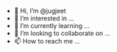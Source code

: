 - 👋 Hi, I’m @jugjeet
- 👀 I’m interested in ...
- 🌱 I’m currently learning ...
- 💞️ I’m looking to collaborate on ...
- 📫 How to reach me ...

<!---
jugjeet/jugjeet is a ✨ special ✨ repository because its `README.md` (this file) appears on your GitHub profile.
You can click the Preview link to take a look at your changes.
--->
